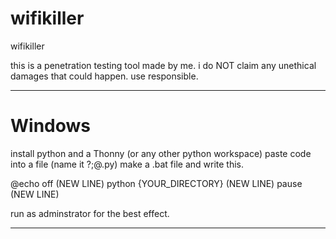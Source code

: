 # wifikiller
wifikiller

this is a penetration testing tool made by me. i do NOT claim any unethical damages that could happen. 
use responsible.


____________________________________________________________________________________________________________________
# Windows
install python and a Thonny (or any other python workspace)
paste code into a file (name it ?;@.py)
make a .bat file and write this.

@echo off (NEW LINE)
python {YOUR_DIRECTORY} (NEW LINE)
pause (NEW LINE)

run as adminstrator for the best effect.
_____________________________________________________________________________________________________________________
